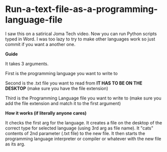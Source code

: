 # Run-a-text-file-as-a-programming-language-file
I saw this on a satirical Joma Tech video. Now you can run Python scripts typed in Word. I was too lazy to try to make other languages work so just commit if you want a another one.

**Guide**

It takes 3 arguments.


First is the programming language you want to write to


Second is the .txt file you want to read from **IT HAS TO BE ON THE DESKTOP** (make sure you have the file extension)


Third is the Programming Language file you want to write to (make sure you add the file extension and match it to the first argument)


**How it works (if literally anyone cares)**

It checks the first arg for the language.
It creates a file on the desktop of the correct type for selected language (using 3rd arg as file name).
It "cats" contents of 2nd parameter (.txt file) to the new file.
It then starts the programming language interpreter or compiler or whatever with the new file as its arg.
